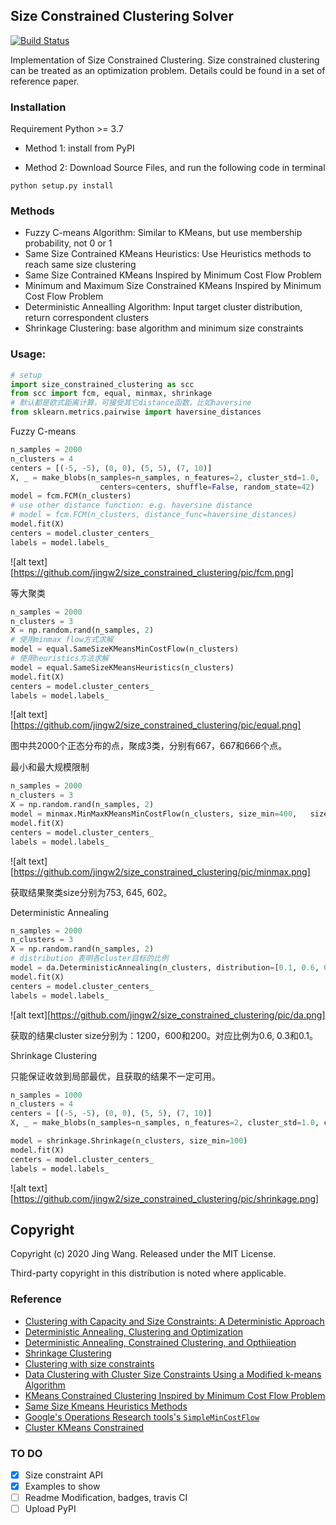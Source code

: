 ## Size Constrained Clustering Solver
[![Build Status](https://travis-ci.org/jingw2/size_constrained_clustering.svg?branch=master)](https://travis-ci.org/jingw2/size_constrained_clustering)

Implementation of Size Constrained Clustering. 
Size constrained clustering can be treated as an optimization problem. Details could be found in a set of reference paper.

### Installation
Requirement Python >= 3.7
* Method 1: install from PyPI
  
* Method 2: Download Source Files, and run the following code in terminal
```shell
python setup.py install
```

### Methods
* Fuzzy C-means Algorithm: Similar to KMeans, but use membership probability, not 0 or 1
* Same Size Contrained KMeans Heuristics: Use Heuristics methods to reach same size clustering
* Same Size Contrained KMeans Inspired by Minimum Cost Flow Problem
* Minimum and Maximum Size Constrained KMeans Inspired by Minimum Cost Flow Problem
* Deterministic Annealling Algorithm: Input target cluster distribution, return correspondent clusters
* Shrinkage Clustering: base algorithm and minimum size constraints

### Usage:
```python
# setup
import size_constrained_clustering as scc
from scc import fcm, equal, minmax, shrinkage
# 默认都是欧式距离计算，可接受其它distance函数，比如haversine
from sklearn.metrics.pairwise import haversine_distances
```

Fuzzy C-means 
```python
n_samples = 2000
n_clusters = 4
centers = [(-5, -5), (0, 0), (5, 5), (7, 10)]
X, _ = make_blobs(n_samples=n_samples, n_features=2, cluster_std=1.0,
                    centers=centers, shuffle=False, random_state=42)
model = fcm.FCM(n_clusters)
# use other distance function: e.g. haversine distance
# model = fcm.FCM(n_clusters, distance_func=haversine_distances)
model.fit(X)
centers = model.cluster_centers_
labels = model.labels_
```
![alt text][https://github.com/jingw2/size_constrained_clustering/pic/fcm.png]


等大聚类
```python
n_samples = 2000
n_clusters = 3
X = np.random.rand(n_samples, 2)
# 使用minmax flow方式求解
model = equal.SameSizeKMeansMinCostFlow(n_clusters)
# 使用heuristics方法求解
model = equal.SameSizeKMeansHeuristics(n_clusters)
model.fit(X)
centers = model.cluster_centers_
labels = model.labels_
```
![alt text][https://github.com/jingw2/size_constrained_clustering/pic/equal.png]

图中共2000个正态分布的点，聚成3类，分别有667，667和666个点。

最小和最大规模限制
```python
n_samples = 2000
n_clusters = 3
X = np.random.rand(n_samples, 2)
model = minmax.MinMaxKMeansMinCostFlow(n_clusters, size_min=400,   size_max=800)
model.fit(X)
centers = model.cluster_centers_
labels = model.labels_
```
![alt text][https://github.com/jingw2/size_constrained_clustering/pic/minmax.png]

获取结果聚类size分别为753, 645, 602。

Deterministic Annealing
```python
n_samples = 2000
n_clusters = 3
X = np.random.rand(n_samples, 2)
# distribution 表明各cluster目标的比例
model = da.DeterministicAnnealing(n_clusters, distribution=[0.1, 0.6, 0.3])
model.fit(X)
centers = model.cluster_centers_
labels = model.labels_
```
![alt text][https://github.com/jingw2/size_constrained_clustering/pic/da.png]

获取的结果cluster size分别为：1200，600和200。对应比例为0.6, 0.3和0.1。

Shrinkage Clustering

只能保证收敛到局部最优，且获取的结果不一定可用。
```python
n_samples = 1000
n_clusters = 4
centers = [(-5, -5), (0, 0), (5, 5), (7, 10)]
X, _ = make_blobs(n_samples=n_samples, n_features=2, cluster_std=1.0, centers=centers, shuffle=False, random_state=42)

model = shrinkage.Shrinkage(n_clusters, size_min=100)
model.fit(X)
centers = model.cluster_centers_
labels = model.labels_
```
![alt text][https://github.com/jingw2/size_constrained_clustering/pic/shrinkage.png]


## Copyright
Copyright (c) 2020 Jing Wang. Released under the MIT License. 

Third-party copyright in this distribution is noted where applicable.

### Reference
* [Clustering with Capacity and Size Constraints: A Deterministic
Approach](http://web.eecs.umich.edu/~mayankb/docs/ClusterCap.pdf)
* [Deterministic Annealing, Clustering and Optimization](https://thesis.library.caltech.edu/2858/1/Rose_k_1991.pdf)
* [Deterministic Annealing, Constrained Clustering, and Opthiieation](https://authors.library.caltech.edu/78353/1/00170767.pdf)
* [Shrinkage Clustering](https://www.researchgate.net/publication/322668506_Shrinkage_Clustering_A_fast_and_size-constrained_clustering_algorithm_for_biomedical_applications)
* [Clustering with size constraints](https://www.researchgate.net/publication/268292668_Clustering_with_Size_Constraints)
* [Data Clustering with Cluster Size Constraints Using a Modified k-means Algorithm](https://core.ac.uk/download/pdf/61217069.pdf)
* [KMeans Constrained Clustering Inspired by Minimum Cost Flow Problem](https://github.com/joshlk/k-means-constrained)
* [Same Size Kmeans Heuristics Methods](https://elki-project.github.io/tutorial/same-size_k_means)
* [Google's Operations Research tools's
`SimpleMinCostFlow`](https://developers.google.com/optimization/flow/mincostflow)
* [Cluster KMeans Constrained](https://www.microsoft.com/en-us/research/wp-content/uploads/2016/02/tr-2000-65.pdf)

### TO DO
* [X] Size constraint API
* [X] Examples to show
* [ ] Readme Modification, badges, travis CI
* [ ] Upload PyPI
